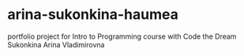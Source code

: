 # arina-sukonkina-haumea

portfolio project for Intro to Programming course with Code the Dream
Sukonkina Arina Vladimirovna
